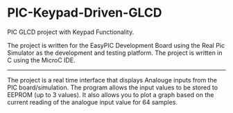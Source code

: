 # PIC-Keypad-Driven-GLCD
PIC GLCD project with Keypad Functionality.

The project is written for the EasyPIC Development Board using the Real Pic Simulator as the development and testing platform.
The project is written in C using the MicroC IDE.

<hr>

The project is a real time interface that displays Analouge inputs from the PIC board/simulation. The program allows the input
values to be stored to EEPROM (up to 3 values). It also allows you to plot a graph based on the current reading of the 
analogue input value for 64 samples.
